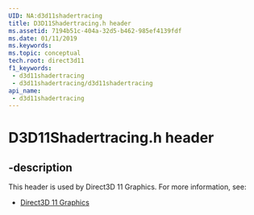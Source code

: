 ```yaml
---
UID: NA:d3d11shadertracing
title: D3D11Shadertracing.h header
ms.assetid: 7194b51c-404a-32d5-b462-985ef4139fdf
ms.date: 01/11/2019
ms.keywords: 
ms.topic: conceptual
tech.root: direct3d11
f1_keywords:
 - d3d11shadertracing
 - d3d11shadertracing/d3d11shadertracing
api_name:
 - d3d11shadertracing
---
```


# D3D11Shadertracing.h header


## -description

This header is used by Direct3D 11 Graphics. For more information, see:

- [Direct3D 11 Graphics](../_direct3d11/index.md)

